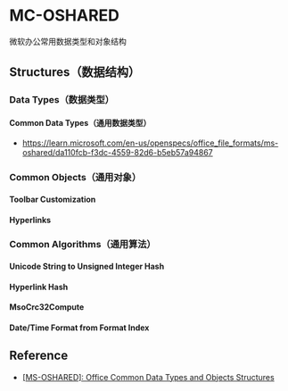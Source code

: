 # MC-OSHARED

微软办公常用数据类型和对象结构

## Structures（数据结构）

### Data Types（数据类型）

#### Common Data Types（通用数据类型）

- <https://learn.microsoft.com/en-us/openspecs/office_file_formats/ms-oshared/da110fcb-f3dc-4559-82d6-b5eb57a94867>

### Common Objects（通用对象）

#### Toolbar Customization

#### Hyperlinks

### Common Algorithms（通用算法）

#### Unicode String to Unsigned Integer Hash

#### Hyperlink Hash

#### MsoCrc32Compute

#### Date/Time Format from Format Index

## Reference

- [[MS-OSHARED]: Office Common Data Types and Objects Structures](https://learn.microsoft.com/en-us/openspecs/office_file_formats/ms-oshared/d93502fa-5b8f-4f47-a3fe-5574046f4b8d)
